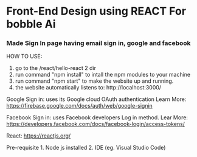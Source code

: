 # Front-End Design using REACT For bobble Ai
### Made Sign In page having email sign in, google and facebook

HOW TO USE:
1. go to the /react/hello-react 2 dir
2. run command "npm install" to intall the npm modules to your machine
3. run command "npm start" to make the website up and running.
4. the website automatically listens to: http://localhost:3000/


Google Sign in:
        uses its Google cloud OAuth authentication
        Learn More: https://firebase.google.com/docs/auth/web/google-signin

Facebook Sign in:
        uses Facebook developers Log in method.
        Lear More: https://developers.facebook.com/docs/facebook-login/access-tokens/

React: https://reactjs.org/

Pre-requisite
        1. Node js installed
        2. IDE (eg. Visual Studio Code)